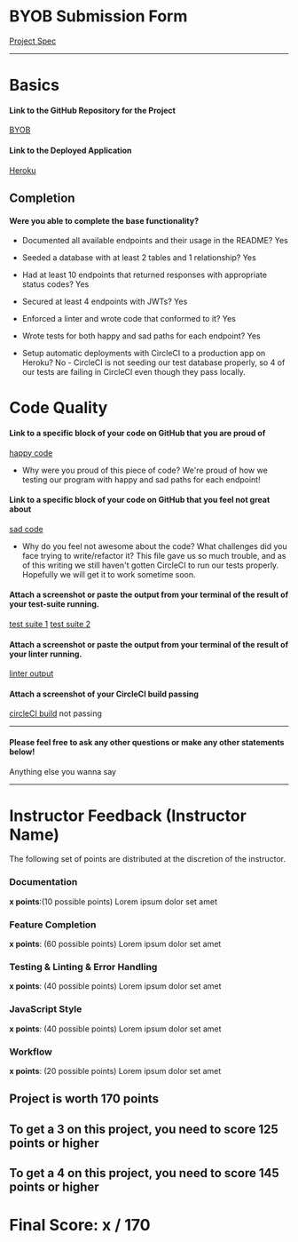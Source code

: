 # BYOB Submission Form

[Project Spec](http://frontend.turing.io/projects/build-your-own-backend.html)

------

# Basics

#### Link to the GitHub Repository for the Project
[BYOB](https://github.com/jasonhughes1/BYOB)

#### Link to the Deployed Application
[Heroku](http://byob-jk.herokuapp.com/)


## Completion

#### Were you able to complete the base functionality?

* Documented all available endpoints and their usage in the README?
Yes

* Seeded a database with at least 2 tables and 1 relationship?
Yes

* Had at least 10 endpoints that returned responses with appropriate status codes?
Yes

* Secured at least 4 endpoints with JWTs?
Yes

* Enforced a linter and wrote code that conformed to it?
Yes

* Wrote tests for both happy and sad paths for each endpoint?
Yes

* Setup automatic deployments with CircleCI to a production app on Heroku?
No - CircleCI is not seeding our test database properly, so 4 of our tests are failing in CircleCI even though they pass locally.

# Code Quality

#### Link to a specific block of your code on GitHub that you are proud of
[happy code](https://github.com/jasonhughes1/BYOB/blob/master/test/routes.spec.js)

* Why were you proud of this piece of code?
We're proud of how we testing our program with happy and sad paths for each endpoint!

#### Link to a specific block of your code on GitHub that you feel not great about
[sad code](https://github.com/jasonhughes1/BYOB/blob/master/circle.yml)

* Why do you feel not awesome about the code? What challenges did you face trying to write/refactor it?
This file gave us so much trouble, and as of this writing we still haven't gotten CircleCI to run our tests properly.
Hopefully we will get it to work sometime soon.

#### Attach a screenshot or paste the output from your terminal of the result of your test-suite running.

[test suite 1](https://github.com/jasonhughes1/BYOB/blob/master/test1.png)
[test suite 2](https://github.com/jasonhughes1/BYOB/blob/master/test2.png)

#### Attach a screenshot or paste the output from your terminal of the result of your linter running.

[linter output](https://github.com/jasonhughes1/BYOB/blob/master/eslint.png)

#### Attach a screenshot of your CircleCI build passing

[circleCI build]() not passing

-----

#### Please feel free to ask any other questions or make any other statements below!

Anything else you wanna say

-----


# Instructor Feedback (Instructor Name)

The following set of points are distributed at the discretion of the instructor.

### Documentation

**x points**:(10 possible points) Lorem ipsum dolor set amet

### Feature Completion

**x points**: (60 possible points) Lorem ipsum dolor set amet

### Testing & Linting & Error Handling

**x points**: (40 possible points) Lorem ipsum dolor set amet

### JavaScript Style

**x points**: (40 possible points) Lorem ipsum dolor set amet

### Workflow

**x points**: (20 possible points) Lorem ipsum dolor set amet

## Project is worth 170 points

## To get a 3 on this project, you need to score 125 points or higher
## To get a 4 on this project, you need to score 145 points or higher

# Final Score: x / 170

